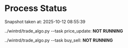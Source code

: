 # Process Status

Snapshot taken at: 2025-10-12 08:55:39

../wintrd/trade_algo.py --task price_update: **NOT RUNNING**

../wintrd/trade_algo.py --task buy_sell: **NOT RUNNING**

